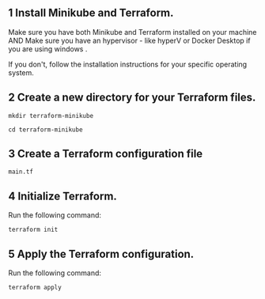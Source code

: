 ## 1 Install Minikube and Terraform. 

Make sure you have both Minikube and Terraform installed on your machine
AND
Make sure you have an hypervisor - like hyperV or Docker Desktop if you are using windows .

If you don't, follow the installation instructions for your specific operating system.

## 2 Create a new directory for your Terraform files.

`mkdir terraform-minikube`

`cd terraform-minikube`

## 3 Create a Terraform configuration file

`main.tf`

## 4 Initialize Terraform.

Run the following command:

`terraform init`

## 5 Apply the Terraform configuration.

Run the following command:

`terraform apply`
